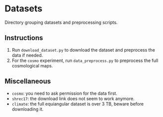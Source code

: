 # Datasets

Directory grouping datasets and preprocessing scripts.

## Instructions

1. Run `download_dataset.py` to download the dataset and preprocess the data if needed.
2. For the `cosmo` experiment, run `data_preprocess.py` to preprocess the full cosmological maps.

## Miscellaneous

* `cosmo`: you need to ask permission for the data first.
* `shrec17`: the download link does not seem to work anymore.
* `climate`: the full equiangular dataset is over 3 TB, beware before downloading it.
